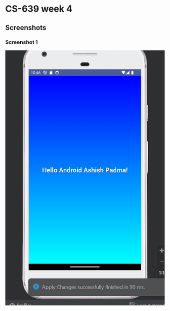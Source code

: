 # CS-639 week 4

## Screenshots

### Screenshot 1
![Screenshot 1](https://github.com/AshishPadma07/CS-639/blob/week4AshishPadma/Screenshot%201%20week%204.png)
